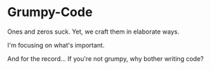 # Grumpy-Code
Ones and zeros suck. Yet, we craft them in elaborate ways.

I'm focusing on what's important.

And for the record... If you're not grumpy, why bother writing code?
